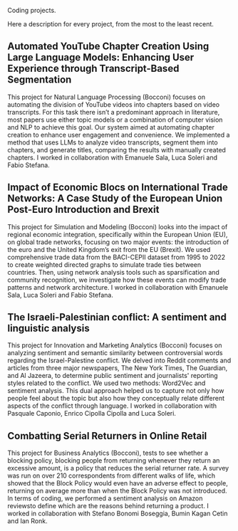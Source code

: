 Coding projects.

Here a description for every project, from the most to the least recent.

## Automated YouTube Chapter Creation Using Large Language Models: Enhancing User Experience through Transcript-Based Segmentation
This project for Natural Language Processing (Bocconi) focuses on automating the division of YouTube videos into chapters based on video transcripts. For this task there isn’t a predominant approach in literature, most papers use either topic models or a combination of computer vision and NLP to achieve this goal. Our system aimed at automating chapter creation to enhance user engagement and convenience. We implemented a method that uses LLMs to analyze video transcripts, segment them into chapters, and generate titles, comparing the results with manually created chapters.
I worked in collaboration with Emanuele Sala, Luca Soleri and Fabio Stefana.
<br>
## Impact of Economic Blocs on International Trade Networks: A Case Study of the European Union Post-Euro Introduction and Brexit
This project for Simulation and Modeling (Bocconi) looks into the impact of regional economic integration, specifically within the European Union (EU), on global trade networks, focusing on two major events: the introduction of the euro and the United Kingdom’s exit from the EU (Brexit). We used comprehensive trade data from the BACI-CEPII dataset from 1995 to 2022 to create weighted directed graphs to simulate trade ties between countries. Then, using network analysis tools such as sparsification and community recognition, we investigate how these events can modify trade patterns and network architecture.
I worked in collaboration with Emanuele Sala, Luca Soleri and Fabio Stefana.
<br>
## The Israeli-Palestinian conflict: A sentiment and linguistic analysis
This project for Innovation and Marketing Analytics (Bocconi) focuses on analyzing sentiment and semantic similarity between controversial words regarding the Israel-Palestine conflict. We delved into Reddit comments and articles from three major newspapers, The New York Times, The Guardian, and Al Jazeera, to determine public sentiment and journalists' reporting styles related to the conflict. We used two methods: Word2Vec and sentiment analysis. This dual approach helped us to capture not only how people feel about the topic but also how they conceptually relate different aspects of the conflict through language.
I worked in collaboration with Pasquale Caponio, Enrico Cipolla Cipolla and Luca Soleri.
<br>
## Combatting Serial Returners in Online Retail
This project for Business Analytics (Bocconi), tests to see whether a blocking policy, blocking people from returning whenever they return an excessive amount, is a policy that reduces the serial returner rate. A survey was run on over 210 correspondents from different walks of life, which showed that the Block Policy would even have an adverse effect to people, returning on average more than when the Block Policy was not introduced. In terms of coding, we performed a sentiment analysis on Amazon reviewsto define which are the reasons behind returning a product.
I worked in collaboration with Stefano Bonomi Boseggia, Bumin Kagan Cetin and Ian Ronk.

